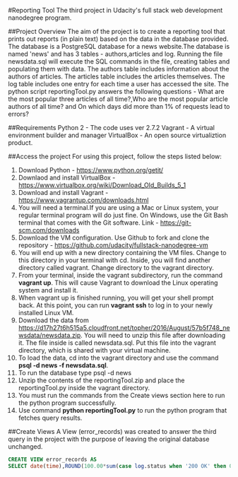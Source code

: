 #Reporting Tool
The third project in Udacity's full stack web development nanodegree program.

##Project Overview
The aim of the project is to create a reporting tool that prints out reports (in plain text) based on the data in the database provided. The database is a PostgreSQL database for a news website.The database is named 'news' and has 3 tables - authors,articles and log. Running the file newsdata.sql will execute the SQL commands in the file, creating tables and populating them with data. The authors table includes information about the authors of articles.
The articles table includes the articles themselves. The log table includes one entry for each time a user has accessed the site. The python script reportingTool.py answers the following questions - What are the most popular three articles of all time?,Who are the most popular article authors of all time? and On which days did more than 1% of requests lead to errors?</h2>


##Requirements
Python 2 - The code uses ver 2.7.2
Vagrant - A virtual environment builder and manager
VirtualBox - An open source virtualiztion product.


##Access the project
For using this project, follow the steps listed below:

1. Download Python - https://www.python.org/getit/
2. Downlaod and install VirtualBox - https://www.virtualbox.org/wiki/Download_Old_Builds_5_1
3. Download and install Vagrant - https://www.vagrantup.com/downloads.html
4. You will need a terminal.If you are using a Mac or Linux system, your regular terminal program will do just fine. On Windows, use the Git Bash terminal that comes with the Git software. Link - https://git-scm.com/downloads
5. Download the VM configuration. Use Github to fork and clone the repository - https://github.com/udacity/fullstack-nanodegree-vm
6. You will end up with a new directory containing the VM files. Change to this directory in your terminal with cd. Inside, you will find another directory called vagrant. Change directory to the vagrant directory.
7. From your terminal, inside the vagrant subdirectory, run the command **vagrant up**. This will cause Vagrant to download the Linux operating system and install it. 
8. When vagrant up is finished running, you will get your shell prompt back. At this point, you can run **vagrant ssh** to log in to your newly installed Linux VM.
9. Download the data from https://d17h27t6h515a5.cloudfront.net/topher/2016/August/57b5f748_newsdata/newsdata.zip. You will need to unzip this file after downloading it. The file inside is called newsdata.sql. Put this file into the vagrant directory, which is shared with your virtual machine.
10. To load the data, cd into the vagrant directory and use the command **psql -d news -f newsdata.sql**.
11. To run the database type psql -d news
12. Unzip the contents of the reportingTool.zip and place the reportingTool.py inside the vagrant directory.
13. You must run the commands from the Create views section here to run the python program successfully.
14. Use command **python reportingTool.py** to run the python program that fetches query results.


##Create Views
A View (error_records) was created to answer the third query in the project with the purpose of leaving the original database unchanged. 

```sql
CREATE VIEW error_records AS
SELECT date(time),ROUND(100.00*sum(case log.status when '200 OK' then 0 else 1 end)/COUNT(log.status),2) as percent FROM log group by date(time) ORDER BY percent DESC; 
```